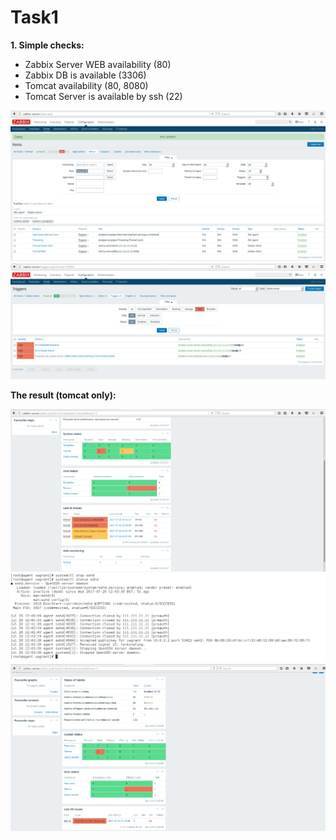 # Task1

__1. Simple checks:__
* Zabbix Server WEB availability (80)
* Zabbix DB is available (3306)
* Tomcat availability (80, 8080)
* Tomcat Server is available by ssh (22)

<img src="img/add1-1.png">
<img src="img/add1-2.png">

__The result (tomcat only):__

<img src="img/1-1.png">
<img src="img/1-2.png">
<img src="img/1-3.png">

